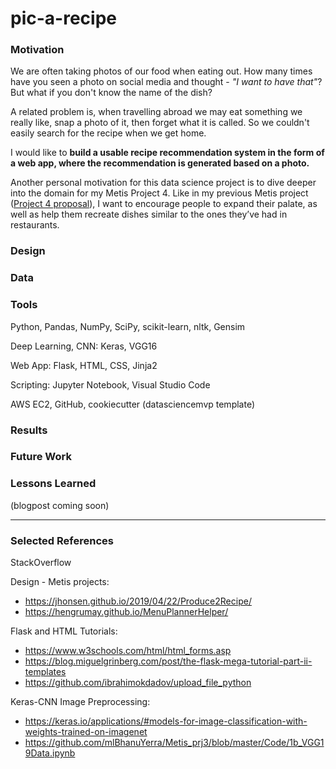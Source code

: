 # pic-a-recipe

### Motivation
We are often taking photos of our food when eating out. How many times have you seen a photo on social media and thought - *"I want to have that"*? But what if you don't know the name of the dish?

A related problem is, when travelling abroad we may eat something we really like, snap a photo of it, then forget what it is called. So we couldn't easily search for the recipe when we get home. 

I would like to **build a usable recipe recommendation system in the form of a web app, where the recommendation is generated based on a photo.**

Another personal motivation for this data science project is to dive deeper into the domain for my Metis Project 4. Like in my previous Metis project ([Project 4 proposal](https://github.com/floraxinru/metisproject04/blob/master/Project4_proposal_v2.pdf)), I want to encourage people to expand their palate, as well as help them recreate dishes similar to the ones they’ve had in restaurants.


### Design

### Data


### Tools
Python, Pandas, NumPy, SciPy, scikit-learn, nltk, Gensim

Deep Learning, CNN: Keras, VGG16

Web App: Flask, HTML, CSS, Jinja2

Scripting: Jupyter Notebook, Visual Studio Code

AWS EC2, GitHub, cookiecutter (datasciencemvp template)


### Results

### Future Work

### Lessons Learned
(blogpost coming soon)

------
### Selected References
StackOverflow

Design - Metis projects: 
- https://jhonsen.github.io/2019/04/22/Produce2Recipe/
- https://hengrumay.github.io/MenuPlannerHelper/

Flask and HTML Tutorials:
- https://www.w3schools.com/html/html_forms.asp
- https://blog.miguelgrinberg.com/post/the-flask-mega-tutorial-part-ii-templates
- https://github.com/ibrahimokdadov/upload_file_python

Keras-CNN Image Preprocessing:
- https://keras.io/applications/#models-for-image-classification-with-weights-trained-on-imagenet
- https://github.com/mlBhanuYerra/Metis_prj3/blob/master/Code/1b_VGG19Data.ipynb
